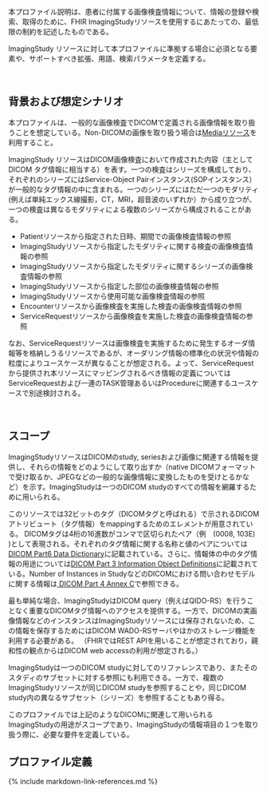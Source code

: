 本プロファイル説明は、患者に付属する画像検査情報について、情報の登録や検索、取得のために、FHIR ImagingStudyリソースを使用するにあたっての、最低限の制約を記述したものである。


ImagingStudy リソースに対して本プロファイルに準拠する場合に必須となる要素や、サポートすべき拡張、用語、検索パラメータを定義する。

<br/>

## 背景および想定シナリオ

本プロファイルは、一般的な画像検査でDICOMで定義される画像情報を取り扱うことを想定している。Non-DICOMの画像を取り扱う場合は[Mediaリソース](http://www.hl7.org/fhir/media.html)を利用すること。

ImagingStudy リソースはDICOM画像検査において作成された内容（主としてDICOM タグ情報に相当する）を表す。一つの検査はシリーズを構成しており、それぞれのシリーズにはService-Object Pairインスタンス(SOPインスタンス）が一般的なタグ情報の中に含まれる。一つのシリーズにはただ一つのモダリティ(例えば単純エックス線撮影，CT，MRI，超音波のいずれか）から成り立つが、一つの検査は異なるモダリティによる複数のシリーズから構成されることがある。

 - Patientリソースから指定された日時、期間での画像検査情報の参照
 - ImagingStudyリソースから指定したモダリティに関する検査の画像検査情報の参照
 - ImagingStudyリソースから指定したモダリティに関するシリーズの画像検査情報の参照
 - ImagingStudyリソースから指定した部位の画像検査情報の参照
 - ImagingStudyリソースから使用可能な画像検査情報の参照
 - Encounterリソースから画像検査を実施した検査の画像検査情報の参照
 - ServiceRequestリソースから画像検査を実施した検査の画像検査情報の参照

なお、ServiceRequestリソースは画像検査を実施するために発生するオーダ情報等を格納しうるリソースであるが、オーダリング情報の標準化の状況や情報の粒度によりユースケースが異なることが想定される。よって、ServiceRequestから提供され本リソースにマッピングされるべき情報の定義についてはServiceRequestおよび一連のTASK管理あるいはProcedureに関連するユースケースで別途検討される。

<br/>

## スコープ

ImagingStudyリソースはDICOMのstudy, seriesおよび画像に関連する情報を提供し、それらの情報をどのようにして取り出すか（native DICOMフォーマットで受け取るか、JPEGなどの一般的な画像情報に変換したものを受けとるかなど）を示す。ImagingStudyは一つのDICOM studyのすべての情報を網羅するために用いられる。

このリソースでは32ビットのタグ（DICOMタグと呼ばれる）で示されるDICOMアトリビュート（タグ情報）をmappingするためのエレメントが用意されている。
DICOMタグは4桁の16進数がコンマで区切られたペア（例　(0008, 103E) )として表現される。それぞれのタグ情報に関する名称と値のペアについては[DICOM Part6 Data Dictionary](https://dicom.nema.org/medical/dicom/current/output/html/part06.html)に記載されている。さらに、情報体の中のタグ情報の用途については[DICOM Part 3 Information Object Definitions](https://dicom.nema.org/medical/dicom/current/output/html/part03.html)に記載されている。Number of Instances in StudyなどのDICOMにおける問い合わせモデルに関する情報は[ DICOM Part 4 Annex C](https://dicom.nema.org/medical/dicom/current/output/html/part04.html#chapter_C)で参照できる。

最も単純な場合、ImagingStudyはDICOM query（例えばQIDO-RS）を行うことなく重要なDICOMタグ情報へのアクセスを提供する。一方で、DICOMの実画像情報などのインスタンスはImagingStudyリソースには保存されないため、この情報を保存するためにはDICOM WADO-RSサーバやほかのストレージ機能を利用する必要がある。
（FHIRではREST APIを用いることが想定されており，親和性の観点からはDICOM web accessの利用が想定される。）

ImagingStudyは一つのDICOM studyに対してのリファレンスであり、またそのスタディのサブセットに対する参照にも利用できる。一方で、複数のImagingStudyリソースが同じDICOM studyを参照することや，同じDICOM study内の異なるサブセット（シリーズ）を参照することもあり得る。

このプロファイルでは上記のようなDICOMに関連して用いられる ImagingStudyの用途がスコープであり、ImagingStudyの情報項目の１つを取り扱う際に、必要な要件を定義している。

## プロファイル定義

{% include markdown-link-references.md %}